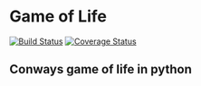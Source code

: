 Game of Life
===========
[![Build Status](https://travis-ci.org/Grulfen/game_of_life.svg?branch=master)](https://travis-ci.org/Grulfen/game_of_life)
[![Coverage Status](https://coveralls.io/repos/github/Grulfen/game_of_life/badge.svg?branch=master)](https://coveralls.io/github/Grulfen/game_of_life?branch=master)

Conways game of life in python
------------------------------
